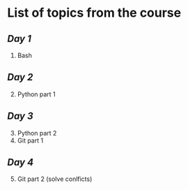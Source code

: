# **List of topics from the course**
## *Day 1*
1. Bash

## *Day 2*
2. Python part 1

## *Day 3*
3. Python part 2
4. Git part 1

## *Day 4*
5. Git part 2 (solve conlficts)
